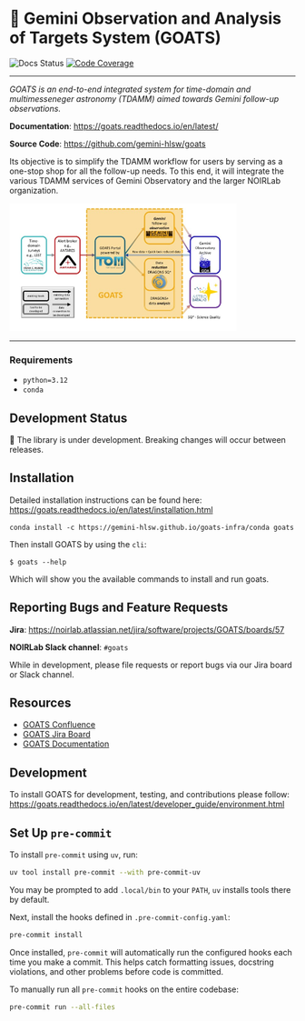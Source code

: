 # 🐐 Gemini Observation and Analysis of Targets System (GOATS)

![Docs Status](https://readthedocs.org/projects/goats/badge/?version=latest)
[![Code Coverage](https://codecov.io/github/gemini-hlsw/goats/branch/main/graph/badge.svg?token=QXC18C4T93)](https://codecov.io/github/gemini-hlsw/goats)

---

_GOATS is an end-to-end integrated system for time-domain and multimesseneger astronomy (TDAMM) aimed towards Gemini follow-up observations._

**Documentation**: <a href="https://goats.readthedocs.io/en/latest/" target="_blank">https://goats.readthedocs.io/en/latest/</a>

**Source Code**: <a href="https://github.com/gemini-hlsw/goats" target="_blank">https://github.com/gemini-hlsw/goats</a>

Its objective is to simplify the TDAMM workflow for users by serving as a one-stop shop for all the follow-up needs. To this end, it will integrate the various TDAMM services of Gemini Observatory and the larger NOIRLab organization.

<img
  src="docs/graphics/goats_with_lab.jpg"
  alt="Schematic of GOATS"
  title="Ecosystem of GOATS"
  style="display: inline-block; margin: 0 auto; max-width: 400px">

---

### Requirements

- `python=3.12`
- `conda`

## Development Status

🚧 The library is under development. Breaking changes will occur between releases.

## Installation

Detailed installation instructions can be found here: https://goats.readthedocs.io/en/latest/installation.html

```console
conda install -c https://gemini-hlsw.github.io/goats-infra/conda goats
```

Then install GOATS by using the `cli`:

```console
$ goats --help
```

Which will show you the available commands to install and run goats.

## Reporting Bugs and Feature Requests

**Jira**: https://noirlab.atlassian.net/jira/software/projects/GOATS/boards/57

**NOIRLab Slack channel**: `#goats`

While in development, please file requests or report bugs via our Jira board or Slack channel.

## Resources

- [GOATS Confluence](https://noirlab.atlassian.net/wiki/spaces/GOATS/overview)
- [GOATS Jira Board](https://noirlab.atlassian.net/jira/software/projects/GOATS/boards/57)
- [GOATS Documentation](https://goats.readthedocs.io/en/latest/)

## Development

To install GOATS for development, testing, and contributions please follow: https://goats.readthedocs.io/en/latest/developer_guide/environment.html

## Set Up `pre-commit`

To install `pre-commit` using `uv`, run:

```bash
uv tool install pre-commit --with pre-commit-uv
```

You may be prompted to add `.local/bin` to your `PATH`, `uv` installs tools there by default.

Next, install the hooks defined in `.pre-commit-config.yaml`:

```bash
pre-commit install
```

Once installed, `pre-commit` will automatically run the configured hooks each time you make a commit. This helps catch formatting issues, docstring violations, and other problems before code is committed.

To manually run all `pre-commit` hooks on the entire codebase:

```bash
pre-commit run --all-files
```
